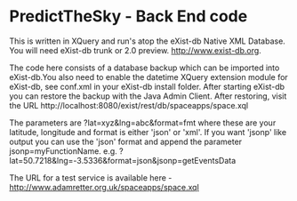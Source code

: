 PredictTheSky - Back End code
=============================

This is written in XQuery and run's atop the eXist-db Native XML Database. You will need eXist-db trunk or 2.0 preview. http://www.exist-db.org.

The code here consists of a database backup which can be imported into eXist-db.You also need to enable the datetime XQuery extension module for eXist-db, see conf.xml in your eXist-db install folder. After starting eXist-db you can restore the backup with the Java Admin Client. After restoring, visit the URL http://localhost:8080/exist/rest/db/spaceapps/space.xql

The parameters are ?lat=xyz&lng=abc&format=fmt where these are your latitude, longitude and format is either 'json' or 'xml'.
If you want 'jsonp' like output you can use the 'json' format and append the parameter jsonp=myFunctionName. e.g. ?lat=50.7218&lng=-3.5336&format=json&jsonp=getEventsData

The URL for a test service is available here - http://www.adamretter.org.uk/spaceapps/space.xql
